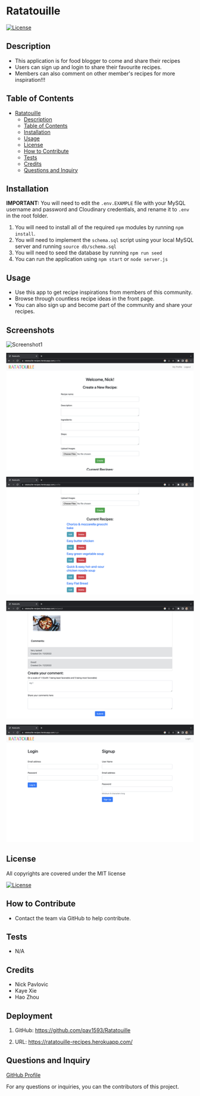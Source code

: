 # Ratatouille

[![License](https://img.shields.io/badge/License-MIT-yellow.svg)](https://choosealicense.com/licenses/mit/)

## Description

- This application is for food blogger to come and share their recipes
- Users can sign up and login to share their favourite recipes.
- Members can also comment on other member's recipes for more inspiration!!!

## Table of Contents

- [Ratatouille](#ratatouille)
  - [Description](#description)
  - [Table of Contents](#table-of-contents)
  - [Installation](#installation)
  - [Usage](#usage)
  - [License](#license)
  - [How to Contribute](#how-to-contribute)
  - [Tests](#tests)
  - [Credits](#credits)
  - [Questions and Inquiry](#questions-and-inquiry)

## Installation

**IMPORTANT:** You will need to edit the ```.env.EXAMPLE``` file with your MySQL username and password and Cloudinary credentials, and rename it to ```.env``` in the root folder.

1. You will need to install all of the required ```npm``` modules by running ```npm install```.
2. You will need to implement the ```schema.sql``` script using your local MySQL server and running ```source db/schema.sql```
3. You will need to seed the database by running ```npm run seed```
4. You can run the application using ```npm start``` or ```node server.js```

## Usage

- Use this app to get recipe inspirations from members of this community.
- Browse through countless recipe ideas in the front page.
- You can also sign up and become part of the community and share your recipes.

## Screenshots

![Screenshot1](./public/images/screenshot1.png)  

![Screenshot2](./public/images/screenshot2.png)  

![Screenshot3](./public/images/screenshot3.png)  

![Screenshot4](./public/images/screenshot4.png)  

![Screenshot5](./public/images/screenshot5.png)  


## License

All copyrights are covered under the MIT license

[![License](https://img.shields.io/badge/License-MIT-yellow.svg)](https://choosealicense.com/licenses/mit/)

## How to Contribute

- Contact the team via GitHub to help contribute.

## Tests

- N/A

## Credits

- Nick Pavlovic
- Kaye Xie
- Hao Zhou

## Deployment

1. GitHub: https://github.com/pav1593/Ratatouille

2. URL: https://ratatouille-recipes.herokuapp.com/


## Questions and Inquiry

[GitHub Profile](#https://github.com/pav1593)


For any questions or inquiries, you can the contributors of this project.

